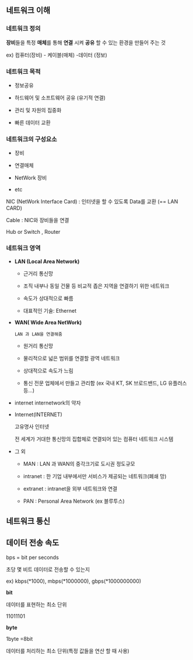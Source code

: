 ## 네트워크 이해

### 네트워크 정의

**장비**들을 특정 **매체**를 통해 **연결** 시켜 **공유** 할 수 있는 환경을 만들어 주는 것

ex) 컴퓨터(장비) - 케이블(매체) -데이터 (정보)

### 네트워크 목적

  * 정보공유
  
  * 하드웨어 및 소프트웨어 공유 (유기적 연결)
  
  * 관리 및 자원의 집중화
  
  * 빠른 데이터 교환
  
 ### 네트워크의 구성요소
  * 장비
  
  * 연결매체
  
  * NetWork 장비
  
  * etc
  
  NIC (NetWork Interface Card) : 인터넷을 할 수 있도록 Data를 교환 (== LAN CARD)
 
  Cable : NIC와 장비들을 연결
 
  Hub or Switch , Router
 
 
 ### 네트워크 영역
 
  *  **LAN (Local Area Network)**
    
      * 근거리 통신망
    
     * 조직 내부나 동일 건물 등 비교적 좁은 지역을 연결하기 위한 네트워크
    
     * 속도가 상대적으로 빠름
    
      * 대표적인 기술: Ethernet
 
 * **WAN( Wide Area NetWork)**
 
       LAN 과 LAN을 연결해줌
    
      * 원거리 통신망
    
      * 물리적으로 넓은 범위를 연결할 광역 네트워크
    
      * 상대적으로 속도가 느림
    
      * 통신 전문 업체에서 만들고 관리함 (ex 국내 KT, SK 브로드밴드, LG 유플러스 등...)
    
 * internet
    internetwork의 약자
    
 * Internet(INTERNET)
    
    고유명사 인터넷
    
    전 세계가 거대한 통신망의 집합체로 연결되어 있는 컴퓨터 네트워크 시스템
    
 * 그 외
   
   * MAN : LAN 과 WAN의 중각크기로 도시권 정도규모
   
   * intranet : 한 기업 내부에서만 서비스가 제공되는 네트워크(폐쇄 망)
    
   * extranet : intranet을 외부 네트워크와 연결
   
   * PAN : Personal Area Network (ex 블루투스)

## 네트워크 통신
   
## 데이터 전송 속도

bps = bit per seconds

초당  몇 비트 데이터로 전송할 수 있는지

ex) kbps(*1000), mbps(*1000000), gbps(*1000000000)

**bit**

데이터를 표현하는 최소 단위

11011101

**byte** 

1byte =8bit

데이터를 처리하는 최소 단위(특정 값들을 연산 할 때 사용)

